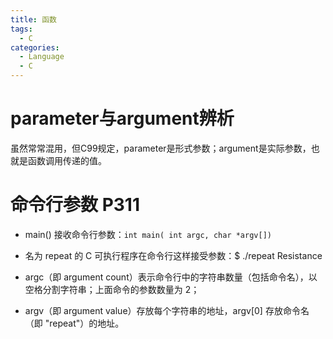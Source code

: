 ```yaml
---
title: 函数
tags:
  - C
categories:
  - Language
  - C
---
```

# parameter与argument辨析

虽然常常混用，但C99规定，parameter是形式参数；argument是实际参数，也就是函数调用传递的值。

# 命令行参数 P311

- main() 接收命令行参数：`int main( int argc, char *argv[])`

- 名为 repeat 的 C 可执行程序在命令行这样接受参数：$ ./repeat Resistance
- argc（即 argument count）表示命令行中的字符串数量（包括命令名），以空格分割字符串；上面命令的参数数量为 2；
- argv（即 argument value）存放每个字符串的地址，argv[0] 存放命令名（即 "repeat"）的地址。